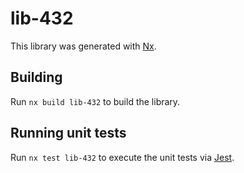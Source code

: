 # lib-432

This library was generated with [Nx](https://nx.dev).

## Building

Run `nx build lib-432` to build the library.

## Running unit tests

Run `nx test lib-432` to execute the unit tests via [Jest](https://jestjs.io).
